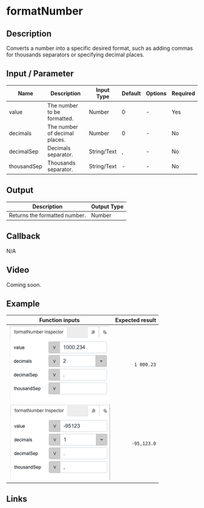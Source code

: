 # formatNumber

## Description

Converts a number into a specific desired format, such as adding commas for thousands separators or specifying decimal places.

## Input / Parameter

| Name | Description | Input Type | Default | Options | Required |
| ------ | ------ | ------ | ------ | ------ | ------ |
| value | The number to be formatted. | Number | 0 | - | Yes |
| decimals | The number of decimal places. | Number | 0 | - | No |
| decimalSep | Decimals separator. | String/Text | , | - | No |
| thousandSep | Thousands separator. | String/Text | - | - | No |

## Output   

| Description | Output Type |
| ------ | ------ |
| Returns the formatted number. | Number |

## Callback

N/A

## Video

Coming soon.

## Example

| Function inputs | Expected result |
| ---- | ----: | 
| ![](./formatNumber-eg-1.png) | `1 000.23` | 
| ![](./formatNumber-eg-2.png) | `-95,123.0` | 

## Links